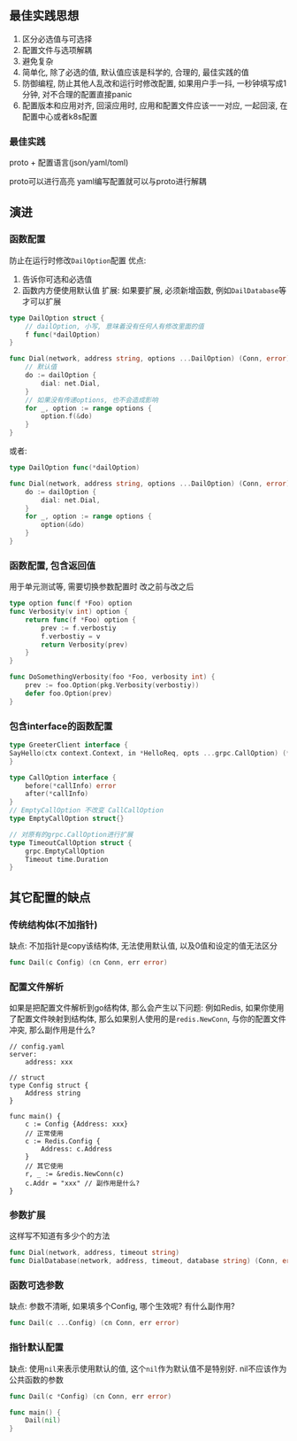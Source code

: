 ## 最佳实践思想
1. 区分必选值与可选择
2. 配置文件与选项解耦
3. 避免复杂
4. 简单化, 除了必选的值, 默认值应该是科学的, 合理的, 最佳实践的值
5. 防御编程, 防止其他人乱改和运行时修改配置, 如果用户手一抖, 一秒钟填写成1分钟, 对不合理的配置直接panic
6. 配置版本和应用对齐, 回滚应用时, 应用和配置文件应该一一对应, 一起回滚, 在配置中心或者k8s配置

### 最佳实践

proto + 配置语言(json/yaml/toml)

proto可以进行高亮
yaml编写配置就可以与proto进行解耦

## 演进
### 函数配置
防止在运行时修改`DailOption`配置
优点: 
1. 告诉你可选和必选值
2. 函数内方便使用默认值
扩展:
如果要扩展, 必须新增函数, 例如`DailDatabase`等才可以扩展
```go
type DailOption struct {
	// dailOption, 小写, 意味着没有任何人有修改里面的值
	f func(*dailOption)
}

func Dial(network, address string, options ...DailOption) (Conn, error){
	// 默认值
	do := dailOption {
		dial: net.Dial,
	}
	// 如果没有传递options, 也不会造成影响
	for _, option := range options {
		option.f(&do)
	}
}
```

或者:
```go
type DailOption func(*dailOption)

func Dial(network, address string, options ...DailOption) (Conn, error){
	do := dailOption {
		dial: net.Dial,
	}
	for _, option := range options {
		option(&do)
	}
}
```

### 函数配置, 包含返回值

用于单元测试等, 需要切换参数配置时
改之前与改之后
```go
type option func(f *Foo) option
func Verbosity(v int) option {
	return func(f *Foo) option {
		prev := f.verbostiy
		f.verbostiy = v
		return Verbosity(prev)
	}
}

func DoSomethingVerbosity(foo *Foo, verbosity int) {
	prev := foo.Option(pkg.Verbosity(verbostiy))
	defer foo.Option(prev)
}

```
### 包含interface的函数配置
```go
type GreeterClient interface {
SayHello(ctx context.Context, in *HelloReq, opts ...grpc.CallOption) (*SayHelloReply, error)
}

type CallOption interface {
	before(*callInfo) error
	after(*callInfo)
}
// EmptyCallOption 不改变 CallCallOption
type EmptyCallOption struct{}

// 对原有的grpc.CallOption进行扩展
type TimeoutCallOption struct {
	grpc.EmptyCallOption
	Timeout time.Duration
}
```
## 其它配置的缺点

### 传统结构体(不加指针)
缺点: 不加指针是copy该结构体, 无法使用默认值, 以及0值和设定的值无法区分
```go
func Dail(c Config) (cn Conn, err error)
```
### 配置文件解析
如果是把配置文件解析到go结构体, 那么会产生以下问题:
例如Redis, 如果你使用了配置文件映射到结构体, 那么如果别人使用的是`redis.NewConn`, 与你的配置文件冲突, 那么副作用是什么?
```
// config.yaml
server:
	address: xxx

// struct
type Config struct {
	Address string
}

func main() {
	c := Config {Address: xxx}
	// 正常使用
	c := Redis.Config {
		Address: c.Address
	}
	// 其它使用
	r, _ := &redis.NewConn(c)
	c.Addr = "xxx" // 副作用是什么? 
}
```

### 参数扩展

这样写不知道有多少个的方法
```go
func Dial(network, address, timeout string)
func DialDatabase(network, address, timeout, database string) (Conn, error)
```

### 函数可选参数
缺点: 参数不清晰, 如果填多个Config, 哪个生效呢? 有什么副作用?
```go
func Dail(c ...Config) (cn Conn, err error)
```

### 指针默认配置
缺点: 使用`nil`来表示使用默认的值, 这个`nil`作为默认值不是特别好. nil不应该作为公共函数的参数
```go
func Dail(c *Config) (cn Conn, err error)

func main() {
	Dail(nil)
}
```